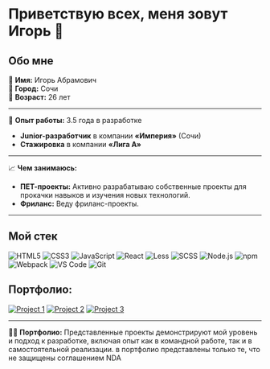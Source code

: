 # Приветствую всех, меня зовут Игорь 👋
## Обо мне

👤 **Имя:** Игорь Абрамович  
📍 **Город:** Сочи  
🎂 **Возраст:** 26 лет  

---

💼 **Опыт работы:** 3.5 года в разработке  
- **Junior-разработчик** в компании **«Империя»** (Сочи)  
- **Стажировка** в компании **«Лига А»**

---

📈 **Чем занимаюсь:**
- **ПЕТ-проекты:** Активно разрабатываю собственные проекты для прокачки навыков и изучения новых технологий.
- **Фриланс:** Веду фриланс-проекты.

---

## Мой стек

![HTML5](https://img.shields.io/badge/HTML5-%23E34F26.svg?style=flat-square&logo=html5&logoColor=white)
![CSS3](https://img.shields.io/badge/CSS3-%231572B6.svg?style=flat-square&logo=css3&logoColor=white)
![JavaScript](https://img.shields.io/badge/JavaScript-%23F7DF1E.svg?style=flat-square&logo=javascript&logoColor=black)
![React](https://img.shields.io/badge/React-%2361DAFB.svg?style=flat-square&logo=react&logoColor=black)
![Less](https://img.shields.io/badge/Less-%231D365D.svg?style=flat-square&logo=less&logoColor=white)
![SCSS](https://img.shields.io/badge/SCSS-%23CC6699.svg?style=flat-square&logo=sass&logoColor=white)
![Node.js](https://img.shields.io/badge/Node.js-%23339933.svg?style=flat-square&logo=nodedotjs&logoColor=white)
![npm](https://img.shields.io/badge/npm-%23CB3837.svg?style=flat-square&logo=npm&logoColor=white)
![Webpack](https://img.shields.io/badge/Webpack-%238DD6F9.svg?style=flat-square&logo=webpack&logoColor=black)
![VS Code](https://img.shields.io/badge/VS_Code-%23007ACC.svg?style=flat-square&logo=visual-studio-code&logoColor=white)
![Git](https://img.shields.io/badge/Git-%23F05033.svg?style=flat-square&logo=git&logoColor=white)


## Портфолио:

[![Project 1](https://via.placeholder.com/150)](https://lnkcode.github.io/chess/chess-build/)
[![Project 2](https://via.placeholder.com/150)](https://lnkcode.github.io/Cat-Energy/)
[![Project 3](https://via.placeholder.com/150)](https://lnkcode.github.io/1851473-device-36/)

___


👨‍💻 **Портфолио:** Представленные проекты демонстрируют мой уровень и подход к разработке, включая опыт как в командной работе, так и в самостоятельной реализации. в портфолио представлены только те, что не защищены соглашением NDA
